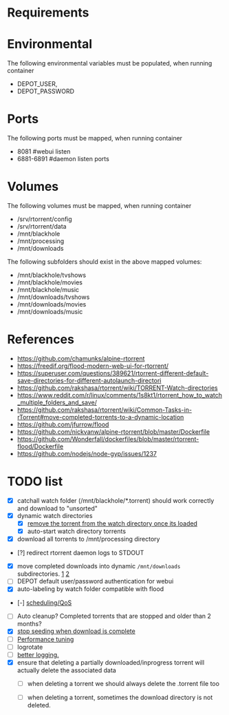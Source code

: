 # Requirements


# Environmental
The following environmental variables must be populated, when running container

- DEPOT_USER,
- DEPOT_PASSWORD

# Ports
The following ports must be mapped, when running container

 - 8081 #webui listen
 - 6881-6891 #daemon listen ports

# Volumes
The following volumes must be mapped, when running container

- /srv/rtorrent/config
- /srv/rtorrent/data
- /mnt/blackhole
- /mnt/processing
- /mnt/downloads

The following subfolders should exist in the above mapped volumes:

- /mnt/blackhole/tvshows
- /mnt/blackhole/movies
- /mnt/blackhole/music
- /mnt/downloads/tvshows
- /mnt/downloads/movies
- /mnt/downloads/music

# References

- https://github.com/chamunks/alpine-rtorrent
- https://freedif.org/flood-modern-web-ui-for-rtorrent/
- https://superuser.com/questions/389621/rtorrent-different-default-save-directories-for-different-autolaunch-directori
- https://github.com/rakshasa/rtorrent/wiki/TORRENT-Watch-directories
- https://www.reddit.com/r/linux/comments/1s8kt1/rtorrent_how_to_watch_multiple_folders_and_save/
- https://github.com/rakshasa/rtorrent/wiki/Common-Tasks-in-rTorrent#move-completed-torrents-to-a-dynamic-location
- https://github.com/jfurrow/flood
- https://github.com/nickvanw/alpine-rtorrent/blob/master/Dockerfile
- https://github.com/Wonderfall/dockerfiles/blob/master/rtorrent-flood/Dockerfile
- https://github.com/nodejs/node-gyp/issues/1237


# TODO list
- [x] catchall watch folder (/mnt/blackhole/*.torrent) should work correctly and download to "unsorted"
- [x] dynamic watch directories
	- [x] [remove the torrent from the watch directory once its loaded](https://github.com/rtorrent-community/rtorrent-docs/blob/master/docs/examples/rename2tied.sh)
	- [x] auto-start watch directory torrents
- [x] download all torrents to /mnt/processing directory
- [?] redirect rtorrent daemon logs to STDOUT
- [x] move completed downloads into dynamic `/mnt/downloads` subdirectories. [1](https://rtorrent-docs.readthedocs.io/en/latest/use-cases.html#versatile-move) [2](https://github.com/rakshasa/rtorrent/wiki/Common-Tasks-in-rTorrent#move-completed-torrents-to-a-fixed-location)
- [ ] DEPOT default user/password authentication for webui
- [x] auto-labeling by watch folder compatible with flood
- [-] [scheduling/QoS](http://rtorrent-docs.readthedocs.io/en/latest/use-cases.html#scheduled-bandwidth-shaping)
- [ ] Auto cleanup? Completed torrents that are stopped and older than 2 months?
- [x] [stop seeding when download is complete](https://github.com/rakshasa/rtorrent/wiki/Common-Tasks-in-rTorrent#move-completed-torrents-to-a-fixed-location)
- [ ] [Performance tuning](https://github.com/rakshasa/rtorrent/wiki/Performance-Tuning)
- [ ] logrotate
- [ ] [better logging. ](https://serverfault.com/questions/599103/make-a-docker-application-write-to-stdout)
- [x] ensure that deleting a partially downloaded/inprogress torrent will actually delete the associated data
	- [ ] when deleting a torrent we should always delete the .torrent file too
	- [ ] when deleting a torrent, sometimes the download directory is not deleted.

